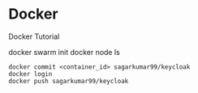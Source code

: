# Docker
Docker Tutorial

 docker swarm init
 docker node ls


 ```
 docker commit <container_id> sagarkumar99/keycloak
 docker login
 docker push sagarkumar99/keycloak

```
